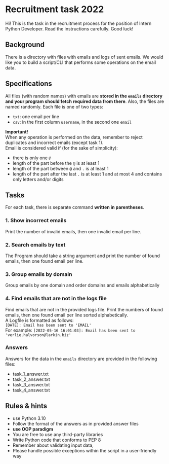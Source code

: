 # Recruitment task 2022
Hi!
This is the task in the recruitment process for the position of Intern Python Developer. Read the instructions carefully.
Good luck!
## Background
There is a directory with files with emails and logs of sent emails. We would like you to build a script/CLI that performs some operations on the email data.

## Specifications
All files (with random names) with emails are **stored in the `emails` directory and your program should fetch required data from there**. Also, the files are named randomly. Each file is one of two types:
- `txt`: one email per line
- `csv`: in the first column `username`, in the second one `email`

**Important!**  
When any operation is performed on the data, remember to reject duplicates and incorrect emails (except task 1).  
Email is considered valid if (for the sake of simplicity):
- there is only one `@`
- length of the part before the `@` is at least 1
- length of the part between `@`  and `.` is at least 1
- length of the part after the last `.` is at least 1 and at most 4 and contains only letters and/or digits

## Tasks
For each task, there is separate command **written in parentheses**.
### 1. Show incorrect emails
Print the number of invalid emails, then one invalid email per line.
### 2. Search emails by text
The Program should take a string argument and print the number of found emails, then one found email per line.
### 3. Group emails by domain
Group emails by one domain and order domains and emails alphabetically
### 4. Find emails that are not in the logs file
Find emails that are not in the provided logs file. Print the numbers of found emails, then one found email per line sorted alphabetically.  
A Logfile is formatted as follows:  
`[DATE]: Email has been sent to 'EMAIL'`  
For example: `[2022-05-16 16:01:03]: Email has been sent to 'verlie.halvorson@larkin.biz'` 

### Answers
Answers for the data in the `emails` directory are provided in the following files:
- task_1_answer.txt
- task_2_answer.txt
- task_3_answer.txt
- task_4_answer.txt

## Rules & hints
- use Python 3.10
- Follow the format of the answers as in provided answer files
- **use OOP paradigm**
- You are free to use any third-party libraries
- Write Python code that conforms to PEP 8
- Remember about validating input data,
- Please handle possible exceptions within the script in a user-friendly way

